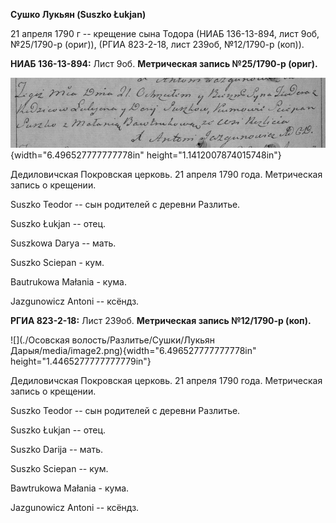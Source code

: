 **Сушко Лукьян (Suszko Łukjan)**

21 апреля 1790 г -- крещение сына Тодора (НИАБ 136-13-894, лист 9об,
№25/1790-р (ориг)), (РГИА 823-2-18, лист 239об, №12/1790-р (коп)).

**НИАБ 136-13-894:** Лист 9об. **Метрическая запись №25/1790-р (ориг).**

![](./media/66127ff6722d3666fe3c0ebd29df4599d477aa63.png){width="6.496527777777778in"
height="1.1412007874015748in"}

Дедиловичская Покровская церковь. 21 апреля 1790 года. Метрическая
запись о крещении.

Suszko Teodor -- сын родителей с деревни Разлитье.

Suszko Łukjan -- отец.

Suszkowa Darya -- мать.

Suszko Sciepan - кум.

Bautrukowa Małania - кума.

Jazgunowicz Antoni -- ксёндз.

**РГИА 823-2-18:** Лист 239об. **Метрическая запись №12/1790-р (коп).**

![](./Осовская волость/Разлитье/Сушки/Лукьян Дарыя/media/image2.png){width="6.496527777777778in"
height="1.4465277777777779in"}

Дедиловичская Покровская церковь. 21 апреля 1790 года. Метрическая
запись о крещении.

Suszko Teodor -- сын родителей с деревни Разлитье.

Suszko Łukjan -- отец.

Suszko Darija -- мать.

Suszko Sciepan -- кум.

Bawtrukowa Małania - кума.

Jazgunowicz Antoni -- ксёндз.

